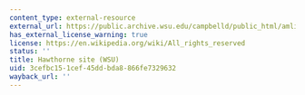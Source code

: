```yaml
---
content_type: external-resource
external_url: https://public.archive.wsu.edu/campbelld/public_html/amlit/hawthor.htm
has_external_license_warning: true
license: https://en.wikipedia.org/wiki/All_rights_reserved
status: ''
title: Hawthorne site (WSU)
uid: 3cefbc15-1cef-45dd-bda8-866fe7329632
wayback_url: ''
---
```

